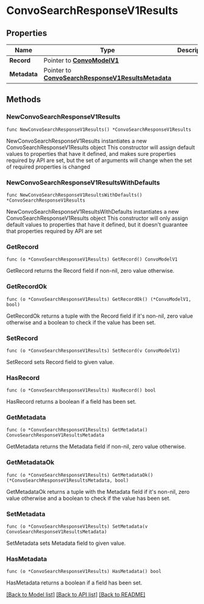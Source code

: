 # ConvoSearchResponseV1Results

## Properties

Name | Type | Description | Notes
------------ | ------------- | ------------- | -------------
**Record** | Pointer to [**ConvoModelV1**](ConvoModelV1.md) |  | [optional] 
**Metadata** | Pointer to [**ConvoSearchResponseV1ResultsMetadata**](ConvoSearchResponseV1ResultsMetadata.md) |  | [optional] 

## Methods

### NewConvoSearchResponseV1Results

`func NewConvoSearchResponseV1Results() *ConvoSearchResponseV1Results`

NewConvoSearchResponseV1Results instantiates a new ConvoSearchResponseV1Results object
This constructor will assign default values to properties that have it defined,
and makes sure properties required by API are set, but the set of arguments
will change when the set of required properties is changed

### NewConvoSearchResponseV1ResultsWithDefaults

`func NewConvoSearchResponseV1ResultsWithDefaults() *ConvoSearchResponseV1Results`

NewConvoSearchResponseV1ResultsWithDefaults instantiates a new ConvoSearchResponseV1Results object
This constructor will only assign default values to properties that have it defined,
but it doesn't guarantee that properties required by API are set

### GetRecord

`func (o *ConvoSearchResponseV1Results) GetRecord() ConvoModelV1`

GetRecord returns the Record field if non-nil, zero value otherwise.

### GetRecordOk

`func (o *ConvoSearchResponseV1Results) GetRecordOk() (*ConvoModelV1, bool)`

GetRecordOk returns a tuple with the Record field if it's non-nil, zero value otherwise
and a boolean to check if the value has been set.

### SetRecord

`func (o *ConvoSearchResponseV1Results) SetRecord(v ConvoModelV1)`

SetRecord sets Record field to given value.

### HasRecord

`func (o *ConvoSearchResponseV1Results) HasRecord() bool`

HasRecord returns a boolean if a field has been set.

### GetMetadata

`func (o *ConvoSearchResponseV1Results) GetMetadata() ConvoSearchResponseV1ResultsMetadata`

GetMetadata returns the Metadata field if non-nil, zero value otherwise.

### GetMetadataOk

`func (o *ConvoSearchResponseV1Results) GetMetadataOk() (*ConvoSearchResponseV1ResultsMetadata, bool)`

GetMetadataOk returns a tuple with the Metadata field if it's non-nil, zero value otherwise
and a boolean to check if the value has been set.

### SetMetadata

`func (o *ConvoSearchResponseV1Results) SetMetadata(v ConvoSearchResponseV1ResultsMetadata)`

SetMetadata sets Metadata field to given value.

### HasMetadata

`func (o *ConvoSearchResponseV1Results) HasMetadata() bool`

HasMetadata returns a boolean if a field has been set.


[[Back to Model list]](../README.md#documentation-for-models) [[Back to API list]](../README.md#documentation-for-api-endpoints) [[Back to README]](../README.md)


